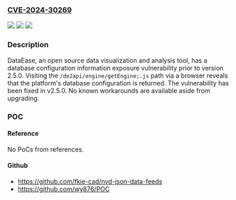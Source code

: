 ### [CVE-2024-30269](https://cve.mitre.org/cgi-bin/cvename.cgi?name=CVE-2024-30269)
![](https://img.shields.io/static/v1?label=Product&message=dataease&color=blue)
![](https://img.shields.io/static/v1?label=Version&message=%3D%20%3C%202.5.0%20&color=brighgreen)
![](https://img.shields.io/static/v1?label=Vulnerability&message=CWE-200%3A%20Exposure%20of%20Sensitive%20Information%20to%20an%20Unauthorized%20Actor&color=brighgreen)

### Description

DataEase, an open source data visualization and analysis tool, has a database configuration information exposure vulnerability prior to version 2.5.0. Visiting the `/de2api/engine/getEngine;.js` path via a browser reveals that the platform's database configuration is returned. The vulnerability has been fixed in v2.5.0. No known workarounds are available aside from upgrading.

### POC

#### Reference
No PoCs from references.

#### Github
- https://github.com/fkie-cad/nvd-json-data-feeds
- https://github.com/wy876/POC

